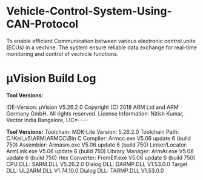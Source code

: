 # Vehicle-Control-System-Using-CAN-Protocol
 To enable efficient Communication between various electronic control units (ECUs) in a vechine.
 The system ensure reliable data exchange for real-time monitoring and control of vechicle functions.

# µVision Build Log

**Tool Versions:**

IDE-Version: µVision V5.26.2.0
Copyright (C) 2018 ARM Ltd and ARM Germany GmbH. All rights reserved.
License Information: Nitish Kumar, Vector India Bangalore, LIC=----
 
**Tool Versions:**
Toolchain:       MDK-Lite  Version: 5.26.2.0
Toolchain Path:  C:\Keil_v5\ARM\ARMCC\Bin
C Compiler:      Armcc.exe V5.06 update 6 (build 750)
Assembler:       Armasm.exe V5.06 update 6 (build 750)
Linker/Locator:  ArmLink.exe V5.06 update 6 (build 750)
Library Manager: ArmAr.exe V5.06 update 6 (build 750)
Hex Converter:   FromElf.exe V5.06 update 6 (build 750)
CPU DLL:         SARM.DLL V5.26.2.0
Dialog DLL:      DARMP.DLL V1.53.0.0
Target DLL:      UL2ARM.DLL V1.74.10.0
Dialog DLL:      TARMP.DLL V1.53.0.0
